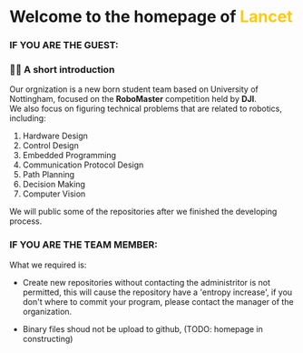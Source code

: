 # Welcome to the homepage of <a style="color:#FFCC00"> **Lancet** </a>  

### **IF YOU ARE THE GUEST:**  

### 🙋‍♀️ A short introduction  

Our orgnization is a new born student team based on University of Nottingham, focused on the **RoboMaster** competition held by **DJI**.  
We also focus on figuring technical problems that are related to robotics, including:  
  
1. Hardware Design  
2. Control Design  
3. Embedded Programming  
4. Communication Protocol Design  
5. Path Planning  
6. Decision Making  
7. Computer Vision  
  
We will public some of the repositories after we finished the developing process.  

### **IF YOU ARE THE TEAM MEMBER:**  

What we required is:  
* Create new repositories without contacting the administritor is not permitted, this will cause the repository have a 'entropy increase', if you don't where to commit your program, please contact the manager of the organization.  

* Binary files shoud not be upload to github, (TODO: homepage in constructing)

<!--
🌈 Contribution guidelines - how can the community get involved?   
👩‍💻 Useful resources - where can the community find your docs? Is there anything else the community should know?  
🍿 Fun facts - what does your team eat for breakfast?  
🧙 Remember, you can do mighty things with the power of [Markdown](https://docs.github.com/github/writing-on-github/getting-started-with-writing-and-formatting-on-github/basic-writing-and-formatting-syntax)  
-->
